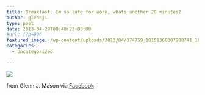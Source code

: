 ```yaml
---
title: Breakfast. Im so late for work, whats another 20 minutes?
author: glennji
type: post
date: 2013-04-29T00:40:22+00:00
#url: /?p=906
featured_image: /wp-content/uploads/2013/04/374759_10151368307900741_1890885971_n.jpg
categories:
  - Uncategorized

---
```

<div>
  <img src='/wp-content/uploads/2013/04/374759_10151368307900741_1890885971_n.jpg' style='max-width:600px;' /></p> 
  
  <div>
    from Glenn J. Mason via <a href="http://www.facebook.com/photo.php?fbid=10151368307900741&#038;set=a.10150907445480741.408542.551785740&#038;type=1">Facebook</a>
  </div>
</div>
